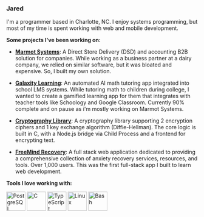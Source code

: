 ### Jared

I'm a programmer based in Charlotte, NC. I enjoy systems programming, but most of my time is spent working with web and mobile development.


**Some projects I've been working on:**

* **[Marmot Systems](https://www.marmotsystems.com/)**: A Direct Store Delivery (DSD) and accounting B2B solution for companies. While working as a business partner at a dairy company, we relied on similar software, but it was bloated and expensive. So, I built my own solution.

* **[Galaxity Learning](https://www.galaxitylearning.com/signin)**: An automated AI math tutoring app integrated into school LMS systems. While tutoring math to children during college, I wanted to create a gamified learning app for them that integrates with teacher tools like Schoology and Google Classroom. Currently 90% complete and on pause as i'm mostly working on Marmot Systems.

* **[Cryptography Library](https://github.com/CalculusCoder/c-cryptography-library)**: A cryptography library supporting 2 encryption ciphers and 1 key exchange algorithm (Diffie-Hellman). The core logic is built in C, with a Node.js bridge via Child Process and a frontend for encrypting text. 

* **[FreeMind Recovery](https://github.com/CalculusCoder/FreeMind-Backend)**: A full stack web application dedicated to providing a comprehensive collection of anxiety recovery services, resources, and tools. Over 1,000 users. This was the first full-stack app I built to learn web development. 

**Tools I love working with:**

<img src="https://cdn.jsdelivr.net/gh/devicons/devicon/icons/postgresql/postgresql-original.svg" alt="PostgreSQL" width="50" height="50"/>  <img src="https://cdn.jsdelivr.net/gh/devicons/devicon/icons/c/c-original.svg" alt="C" width="50" height="50"/>  <img src="https://cdn.jsdelivr.net/gh/devicons/devicon/icons/typescript/typescript-original.svg" alt="TypeScript" width="50" height="50"/>  <img src="https://cdn.jsdelivr.net/gh/devicons/devicon/icons/linux/linux-original.svg" alt="Linux" width="50" height="50"/> <img src="https://cdn.jsdelivr.net/gh/devicons/devicon/icons/bash/bash-original.svg" alt="Bash" width="50" height="50"/> 

 
  


